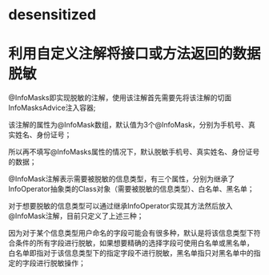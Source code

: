 # desensitized 
# 利用自定义注解将接口或方法返回的数据脱敏



@InfoMasks即实现脱敏的注解，使用该注解首先需要先将该注解的切面InfoMasksAdvice注入容器;

该注解的属性为@InfoMask数组，默认值为3个@InfoMask，分别为手机号、真实姓名、身份证号；

所以再不填写@InfoMasks属性的情况下，默认脱敏手机号、真实姓名、身份证号的数据；

@InfoMask注解表示需要被脱敏的信息类型，有三个属性，分别为继承了InfoOperator抽象类的Class对象（需要被脱敏的信息类型）、白名单、黑名单；

对于想要脱敏的信息类型可以通过继承InfoOperator实现其方法然后放入@InfoMask注解，目前只定义了上述三种；

因为对于某个信息类型用户命名的字段可能会有很多种，默认是将该信息类型下符合条件的所有字段进行脱敏，如果想要精确的选择字段可使用白名单或黑名单，
白名单即指对于该信息类型下的指定字段不进行脱敏，黑名单指只对黑名单中的指定的字段进行脱敏操作；
